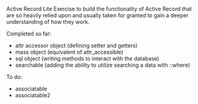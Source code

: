 Active Record Lite Exercise to build the functionality of Active Record that are so heavily relied upon and usually taken for granted to gain a deeper understanding of how they work.

Completed so far:
  * attr accessor object (defining setter and getters)
  * mass object (equivalent of attr_accessible)
  * sql object (writing methods to interact with the database)
  * searchable (adding the ability to utilize searching a data with ::where)
  
To do:
  * associatable
  * associatable2
